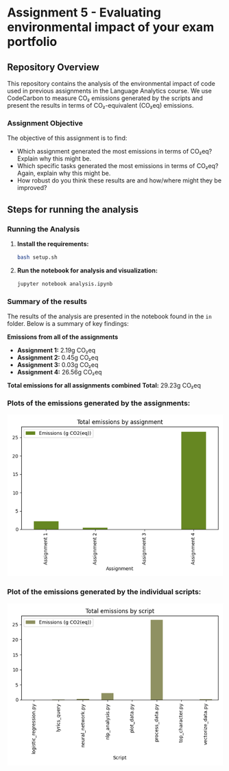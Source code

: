 # Assignment 5 - Evaluating environmental impact of your exam portfolio

## Repository Overview
This repository contains the analysis of the environmental impact of code used in previous assignments in the Language Analytics course. We use CodeCarbon to measure CO₂ emissions generated by the scripts and present the results in terms of CO₂-equivalent (CO₂eq) emissions.

### Assignment Objective
The objective of this assignment is to find:
- Which assignment generated the most emissions in terms of CO₂eq? Explain why this might be.
- Which specific tasks generated the most emissions in terms of CO₂eq? Again, explain why this might be.
- How robust do you think these results are and how/where might they be improved?
  
## Steps for running the analysis

### Running the Analysis
1. **Install the requirements:**
    ```bash
    bash setup.sh
    ```
2. **Run the notebook for analysis and visualization:**
    ```bash
    jupyter notebook analysis.ipynb
    ```

### Summary of the results
The results of the analysis are presented in the notebook found in the `in` folder. Below is a summary of key findings:

**Emissions from all of the assignments**
- **Assignment 1:** 2.19g CO₂eq
- **Assignment 2:** 0.45g CO₂eq
- **Assignment 3:** 0.03g CO₂eq
- **Assignment 4:** 26.56g CO₂eq

**Total emissions for all assignments combined**
**Total:** 29.23g CO₂eq

### Plots of the emissions generated by the assignments:
![Assignment](https://github.com/BayesianBoi/cds-language/blob/main/assignments/assignment%205/out/emissions_by_assignment.png)


### Plot of the emissions generated by the individual scripts:

![Scripts](https://github.com/BayesianBoi/cds-language/blob/main/assignments/assignment%205/out/emissions_by_script.png)
